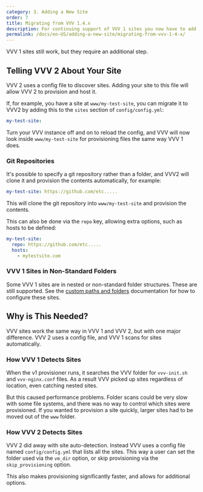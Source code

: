 ```yaml
---
category: 3. Adding a New Site
order: 7
title: Migrating from VVV 1.4.x
description: For continuing support of VVV 1 sites you now have to add your sites to the sites section of config/config.yml.
permalink: /docs/en-US/adding-a-new-site/migrating-from-vvv-1-4-x/
---
```


VVV 1 sites still work, but they require an additional step.

## Telling VVV 2 About Your Site

VVV 2 uses a config file to discover sites. Adding your site to this file will allow VVV 2 to provision and host it.

If, for example, you have a site at `www/my-test-site`, you can migrate it to VVV2 by adding this to the `sites` section of `config/config.yml`:

```yaml
my-test-site:
```

Turn your VVV instance off and on to reload the config, and VVV will now look inside `www/my-test-site` for provisioning files the same way VVV 1 does.

### Git Repositories

It's possible to specify a git repository rather than a folder, and VVV2 will clone it and provision the contents automatically, for example:

```yaml
my-test-site: https://github.com/etc.....
```

This will clone the git repository into `www/my-test-site` and provision the contents.

This can also be done via the `repo` key, allowing extra options, such as hosts to be defined:

```yaml
my-test-site:
  repo: https://github.com/etc.....
  hosts:
    - mytestsite.com
```

### VVV 1 Sites in Non-Standard Folders

Some VVV 1 sites are in nested or non-standard folder structures. These are still supported. See the [custom paths and folders](custom-paths-and-folders.md) documentation for how to configure these sites.

## Why is This Needed?

VVV sites work the same way in VVV 1 and VVV 2, but with one major difference. VVV 2 uses a config file, and VVV 1 scans for sites automatically.

### How VVV 1 Detects Sites

When the v1 provisioner runs, it searches the VVV folder for `vvv-init.sh` and `vvv-nginx.conf` files. As a result VVV picked up sites regardless of location, even catching nested sites.

But this caused performance problems. Folder scans could be very slow with some file systems, and there was no way to control which sites were provisioned. If you wanted to provision a site quickly, larger sites had to be moved out of the `www` folder.

### How VVV 2 Detects Sites

VVV 2 did away with site auto-detection. Instead VVV uses a config file named `config/config.yml` that lists all the sites. This way a user can set the folder used via the `vm_dir` option, or skip provisioning via the `skip_provisioning` option.

This also makes provisioning significantly faster, and allows for additional options.

